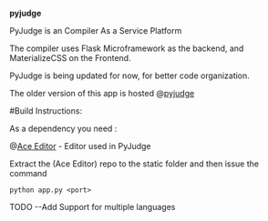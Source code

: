 **pyjudge**

PyJudge is an Compiler As a Service Platform

The compiler uses Flask Microframework as the backend, and MaterializeCSS on the Frontend.

PyJudge is being updated for now, for better code organization.

The older version of this app is hosted @[pyjudge](https://flaskcompiler.herokuapp.com)

#Build Instructions:

As a dependency you need :

@[Ace Editor](http://github.com/ajaxorg/ace/) - Editor used in PyJudge

Extract the (Ace Editor) repo to the static folder and then issue the command

`python app.py <port>`

TODO
--Add Support for multiple languages
